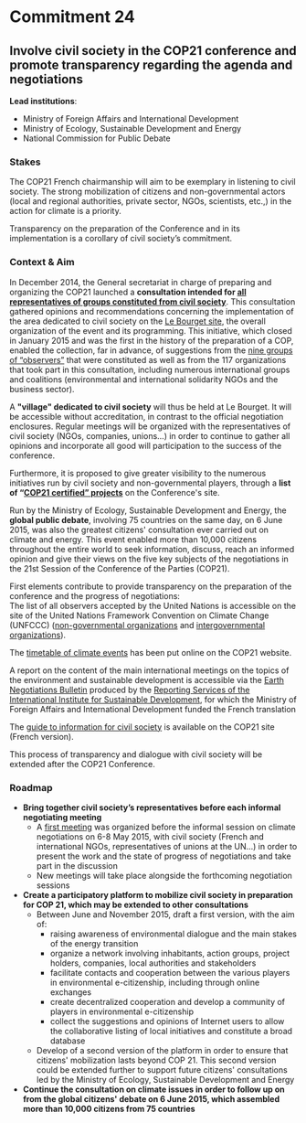 # Commitment 24

## Involve civil society in the COP21 conference and promote transparency regarding the agenda and negotiations

**Lead institutions**:
- Ministry of Foreign Affairs and International Development
- Ministry of Ecology, Sustainable Development and Energy
- National Commission for Public Debate

### Stakes

The COP21 French chairmanship will aim to be exemplary in listening to civil society. The strong mobilization of citizens and non-governmental actors (local and regional authorities, private sector, NGOs, scientists, etc.,) in the action for climate is a priority.

Transparency on the preparation of the Conference and in its implementation is a corollary of civil society’s commitment.

### Context & Aim

In December 2014, the General secretariat in charge of preparing and organizing the COP21 launched a **consultation intended for [all representatives of groups constituted from civil society](http://www.cop21.gouv.fr/en/civil-society)**. This consultation gathered opinions and recommendations concerning the implementation of the area dedicated to civil society on the [Le Bourget site](http://www.cop21.gouv.fr/en/pratical-arrangements/paris-le-bourget-site), the overall organization of the event and its programming. This initiative, which closed in January 2015 and was the first in the history of the preparation of a COP, enabled the collection, far in advance, of suggestions from the [nine groups of “observers”](http://www.cop21.gouv.fr/en/civil-society) that were constituted as well as from the 117 organizations that took part in this consultation, including numerous international groups and coalitions (environmental and international solidarity NGOs and the business sector).

A **"village" dedicated to civil society** will thus be held at Le Bourget. It will be accessible without accreditation, in contrast to the official negotiation enclosures. Regular meetings will be organized with the representatives of civil society (NGOs, companies, unions…) in order to continue to gather all opinions and incorporate all good will participation to the success of the conference.

Furthermore, it is proposed to give greater visibility to the numerous initiatives run by civil society and non-governmental players, through a **list of “[COP21 certified” projects](http://www.cop21.gouv.fr/en/civil-society/labelling-process-and-project-support)** on the Conference's site.

Run by the Ministry of Ecology, Sustainable Development and Energy, the **global public debate**, involving 75 countries on the same day, on 6 June 2015, was also the greatest citizens' consultation ever carried out on climate and energy. This event enabled more than 10,000 citizens throughout the entire world to seek information, discuss, reach an informed opinion and give their views on the five key subjects of the negotiations in the 21st Session of the Conference of the Parties (COP21).

First elements contribute to provide transparency on the preparation of the conference and the progress of negotiations:  
The list of all observers accepted by the United Nations is accessible on the site of the United Nations Framework Convention on Climate Change (UNFCCC) ([non-governmental organizations](http://maindb.unfccc.int/public/ngo.pl?mode=wim&search=A) and [intergovernmental organizations](http://maindb.unfccc.int/public/igo.pl?mode=wim)).

The [timetable of climate events](http://www.cop21.gouv.fr/en/media-facilities/press-room/de-lima-paris-calendrier-des-evenements-climat) has been put online on the COP21 website.

A report on the content of the main international meetings on the topics of the environment and sustainable development is accessible via the [Earth Negotiations Bulletin](http://www.iisd.ca/climate/adp/adp2-8/) produced by the [Reporting Services of the International Institute for Sustainable Development](http://www.iisd.ca), for which the Ministry of Foreign Affairs and International Development funded the French translation

The [guide to information for civil society](http://www.developpement-durable.gouv.fr/IMG/pdf/Guide_d_informations_societe_civile_COP21v8_cle81c47e.pdf) is available on the COP21 site (French version).

This process of transparency and dialogue with civil society will be extended after the COP21 Conference.

### Roadmap

- **Bring together civil society’s representatives before each informal negotiating meeting**
    - A [first meeting](http://www.developpement-durable.gouv.fr/Au-Bourget-pour-les-lyceens-c-est.html?var_mode=calcul) was organized before the informal session on climate negotiations on 6-8 May 2015, with civil society (French and international NGOs, representatives of unions at the UN…) in order to present the work and the state of progress of negotiations and take part in the discussion
    - New meetings will take place alongside the forthcoming negotiation sessions
- **Create a participatory platform to mobilize civil society in preparation for COP 21, which may be extended to other consultations**
    - Between June and November 2015, draft a first version, with the aim of:
        - raising awareness of environmental dialogue and the main stakes of the energy transition
        - organize a network involving inhabitants, action groups, project holders, companies, local authorities and stakeholders
        - facilitate contacts and cooperation between the various players in environmental e-citizenship, including through online exchanges
        - create decentralized cooperation and develop a community of players in environmental e-citizenship
        - collect the suggestions and opinions of Internet users to allow the collaborative listing of local initiatives and constitute a broad database
    - Develop of a second version of the platform in order to ensure that citizens' mobilization lasts beyond COP 21. This second version could be extended further to support future citizens' consultations led by the Ministry of Ecology, Sustainable Development and Energy
- **Continue the consultation on climate issues in order to follow up on from the global citizens' debate on 6 June 2015, which assembled more than 10,000 citizens from 75 countries**
